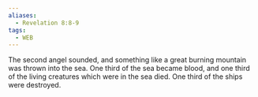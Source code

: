 ```yaml
---
aliases:
  - Revelation 8:8-9
tags:
  - WEB
---
```

The second angel sounded, and something like a great burning mountain was thrown into the sea. One third of the sea became blood, and one third of the living creatures which were in the sea died. One third of the ships were destroyed.